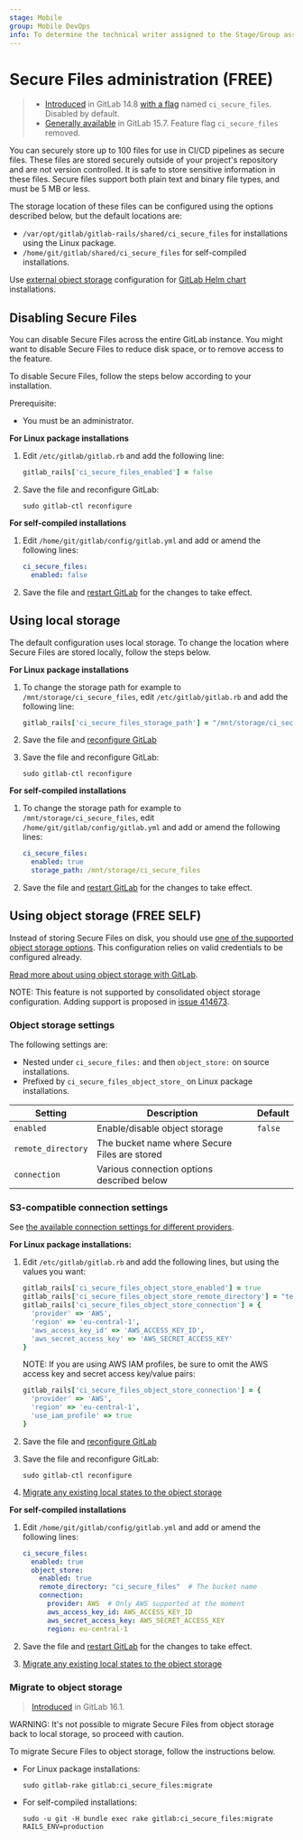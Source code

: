 ```yaml
---
stage: Mobile
group: Mobile DevOps
info: To determine the technical writer assigned to the Stage/Group associated with this page, see https://about.gitlab.com/handbook/product/ux/technical-writing/#assignments
---
```


# Secure Files administration **(FREE)**

> - [Introduced](https://gitlab.com/gitlab-org/gitlab/-/merge_requests/78227) in GitLab 14.8 [with a flag](feature_flags.md) named `ci_secure_files`. Disabled by default.
> - [Generally available](https://gitlab.com/gitlab-org/gitlab/-/issues/350748) in GitLab 15.7. Feature flag `ci_secure_files` removed.

You can securely store up to 100 files for use in CI/CD pipelines as secure files.
These files are stored securely outside of your project's repository and are not version controlled.
It is safe to store sensitive information in these files. Secure files support both plain text
and binary file types, and must be 5 MB or less.

The storage location of these files can be configured using the options described below,
but the default locations are:

- `/var/opt/gitlab/gitlab-rails/shared/ci_secure_files` for installations using the Linux package.
- `/home/git/gitlab/shared/ci_secure_files` for self-compiled installations.

Use [external object storage](https://docs.gitlab.com/charts/advanced/external-object-storage/#lfs-artifacts-uploads-packages-external-diffs-terraform-state-dependency-proxy)
configuration for [GitLab Helm chart](https://docs.gitlab.com/charts/) installations.

## Disabling Secure Files

You can disable Secure Files across the entire GitLab instance. You might want to disable
Secure Files to reduce disk space, or to remove access to the feature.

To disable Secure Files, follow the steps below according to your installation.

Prerequisite:

- You must be an administrator.

**For Linux package installations**

1. Edit `/etc/gitlab/gitlab.rb` and add the following line:

   ```ruby
   gitlab_rails['ci_secure_files_enabled'] = false
   ```

1. Save the file and reconfigure GitLab:

   ```shell
   sudo gitlab-ctl reconfigure
   ```

**For self-compiled installations**

1. Edit `/home/git/gitlab/config/gitlab.yml` and add or amend the following lines:

   ```yaml
   ci_secure_files:
     enabled: false
   ```

1. Save the file and [restart GitLab](restart_gitlab.md#installations-from-source) for the changes to take effect.

## Using local storage

The default configuration uses local storage. To change the location where Secure Files
are stored locally, follow the steps below.

**For Linux package installations**

1. To change the storage path for example to `/mnt/storage/ci_secure_files`, edit
   `/etc/gitlab/gitlab.rb` and add the following line:

   ```ruby
   gitlab_rails['ci_secure_files_storage_path'] = "/mnt/storage/ci_secure_files"
   ```

1. Save the file and [reconfigure GitLab](restart_gitlab.md#reconfigure-a-linux-package-installation)
1. Save the file and reconfigure GitLab:

   ```shell
   sudo gitlab-ctl reconfigure
   ```

**For self-compiled installations**

1. To change the storage path for example to `/mnt/storage/ci_secure_files`, edit
   `/home/git/gitlab/config/gitlab.yml` and add or amend the following lines:

   ```yaml
   ci_secure_files:
     enabled: true
     storage_path: /mnt/storage/ci_secure_files
   ```

1. Save the file and [restart GitLab](restart_gitlab.md#installations-from-source)
   for the changes to take effect.

## Using object storage **(FREE SELF)**

Instead of storing Secure Files on disk, you should use [one of the supported object storage options](object_storage.md#supported-object-storage-providers).
This configuration relies on valid credentials to be configured already.

[Read more about using object storage with GitLab](object_storage.md).

NOTE:
This feature is not supported by consolidated object storage configuration.
Adding support is proposed in [issue 414673](https://gitlab.com/gitlab-org/gitlab/-/issues/414673).

### Object storage settings

The following settings are:

- Nested under `ci_secure_files:` and then `object_store:` on source installations.
- Prefixed by `ci_secure_files_object_store_` on Linux package installations.

| Setting | Description | Default |
|---------|-------------|---------|
| `enabled` | Enable/disable object storage | `false` |
| `remote_directory` | The bucket name where Secure Files are stored | |
| `connection` | Various connection options described below | |

### S3-compatible connection settings

See [the available connection settings for different providers](object_storage.md#configure-the-connection-settings).

**For Linux package installations:**

1. Edit `/etc/gitlab/gitlab.rb` and add the following lines, but using
   the values you want:

   ```ruby
   gitlab_rails['ci_secure_files_object_store_enabled'] = true
   gitlab_rails['ci_secure_files_object_store_remote_directory'] = "terraform"
   gitlab_rails['ci_secure_files_object_store_connection'] = {
     'provider' => 'AWS',
     'region' => 'eu-central-1',
     'aws_access_key_id' => 'AWS_ACCESS_KEY_ID',
     'aws_secret_access_key' => 'AWS_SECRET_ACCESS_KEY'
   }
   ```

   NOTE:
   If you are using AWS IAM profiles, be sure to omit the AWS access key and secret access key/value pairs:

   ```ruby
   gitlab_rails['ci_secure_files_object_store_connection'] = {
     'provider' => 'AWS',
     'region' => 'eu-central-1',
     'use_iam_profile' => true
   }
   ```

1. Save the file and [reconfigure GitLab](restart_gitlab.md#reconfigure-a-linux-package-installation)
1. Save the file and reconfigure GitLab:

   ```shell
   sudo gitlab-ctl reconfigure
   ```

1. [Migrate any existing local states to the object storage](#migrate-to-object-storage)

**For self-compiled installations**

1. Edit `/home/git/gitlab/config/gitlab.yml` and add or amend the following lines:

   ```yaml
   ci_secure_files:
     enabled: true
     object_store:
       enabled: true
       remote_directory: "ci_secure_files"  # The bucket name
       connection:
         provider: AWS  # Only AWS supported at the moment
         aws_access_key_id: AWS_ACCESS_KEY_ID
         aws_secret_access_key: AWS_SECRET_ACCESS_KEY
         region: eu-central-1
   ```

1. Save the file and [restart GitLab](restart_gitlab.md#installations-from-source) for the changes to take effect.
1. [Migrate any existing local states to the object storage](#migrate-to-object-storage)

### Migrate to object storage

> [Introduced](https://gitlab.com/gitlab-org/incubation-engineering/mobile-devops/readme/-/issues/125) in GitLab 16.1.

WARNING:
It's not possible to migrate Secure Files from object storage back to local storage,
so proceed with caution.

To migrate Secure Files to object storage, follow the instructions below.

- For Linux package installations:

  ```shell
  sudo gitlab-rake gitlab:ci_secure_files:migrate
  ```

- For self-compiled installations:

  ```shell
  sudo -u git -H bundle exec rake gitlab:ci_secure_files:migrate RAILS_ENV=production
  ```
